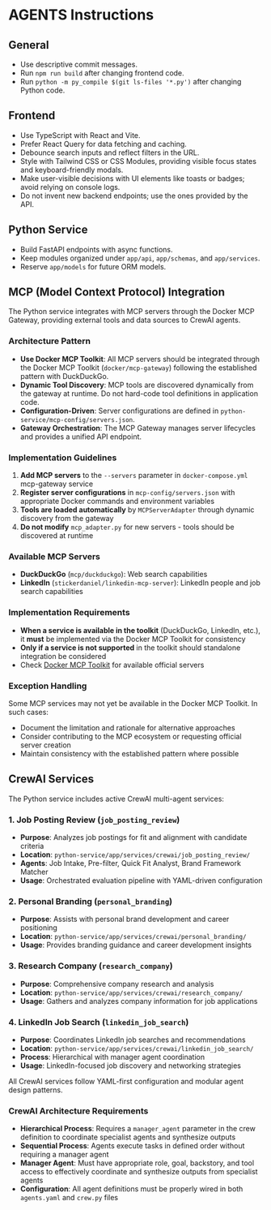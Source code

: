 # AGENTS Instructions

## General
- Use descriptive commit messages.
- Run `npm run build` after changing frontend code.
- Run `python -m py_compile $(git ls-files '*.py')` after changing Python code.

## Frontend
- Use TypeScript with React and Vite.
- Prefer React Query for data fetching and caching.
- Debounce search inputs and reflect filters in the URL.
- Style with Tailwind CSS or CSS Modules, providing visible focus states and keyboard-friendly modals.
- Make user-visible decisions with UI elements like toasts or badges; avoid relying on console logs.
- Do not invent new backend endpoints; use the ones provided by the API.

## Python Service
- Build FastAPI endpoints with async functions.
- Keep modules organized under `app/api`, `app/schemas`, and `app/services`.
- Reserve `app/models` for future ORM models.

## MCP (Model Context Protocol) Integration

The Python service integrates with MCP servers through the Docker MCP Gateway, providing external tools and data sources to CrewAI agents.

### Architecture Pattern
- **Use Docker MCP Toolkit**: All MCP servers should be integrated through the Docker MCP Toolkit (`docker/mcp-gateway`) following the established pattern with DuckDuckGo.
- **Dynamic Tool Discovery**: MCP tools are discovered dynamically from the gateway at runtime. Do not hard-code tool definitions in application code.
- **Configuration-Driven**: Server configurations are defined in `python-service/mcp-config/servers.json`.
- **Gateway Orchestration**: The MCP Gateway manages server lifecycles and provides a unified API endpoint.

### Implementation Guidelines
1. **Add MCP servers** to the `--servers` parameter in `docker-compose.yml` mcp-gateway service
2. **Register server configurations** in `mcp-config/servers.json` with appropriate Docker commands and environment variables
3. **Tools are loaded automatically** by `MCPServerAdapter` through dynamic discovery from the gateway
4. **Do not modify** `mcp_adapter.py` for new servers - tools should be discovered at runtime

### Available MCP Servers
- **DuckDuckGo** (`mcp/duckduckgo`): Web search capabilities
- **LinkedIn** (`stickerdaniel/linkedin-mcp-server`): LinkedIn people and job search capabilities

### Implementation Requirements
- **When a service is available in the toolkit** (DuckDuckGo, LinkedIn, etc.), it **must** be implemented via the Docker MCP Toolkit for consistency
- **Only if a service is not supported** in the toolkit should standalone integration be considered
- Check [Docker MCP Toolkit](https://hub.docker.com/u/mcp) for available official servers

### Exception Handling
Some MCP services may not yet be available in the Docker MCP Toolkit. In such cases:
- Document the limitation and rationale for alternative approaches
- Consider contributing to the MCP ecosystem or requesting official server creation
- Maintain consistency with the established pattern where possible

## CrewAI Services
The Python service includes active CrewAI multi-agent services:

### 1. Job Posting Review (`job_posting_review`)
- **Purpose**: Analyzes job postings for fit and alignment with candidate criteria
- **Location**: `python-service/app/services/crewai/job_posting_review/`
- **Agents**: Job Intake, Pre-filter, Quick Fit Analyst, Brand Framework Matcher
- **Usage**: Orchestrated evaluation pipeline with YAML-driven configuration

### 2. Personal Branding (`personal_branding`)
- **Purpose**: Assists with personal brand development and career positioning
- **Location**: `python-service/app/services/crewai/personal_branding/`
- **Usage**: Provides branding guidance and career development insights

### 3. Research Company (`research_company`) 
- **Purpose**: Comprehensive company research and analysis
- **Location**: `python-service/app/services/crewai/research_company/`
- **Usage**: Gathers and analyzes company information for job applications

### 4. LinkedIn Job Search (`linkedin_job_search`)
- **Purpose**: Coordinates LinkedIn job searches and recommendations
- **Location**: `python-service/app/services/crewai/linkedin_job_search/`
- **Process**: Hierarchical with manager agent coordination
- **Usage**: LinkedIn-focused job discovery and networking strategies

All CrewAI services follow YAML-first configuration and modular agent design patterns.

### CrewAI Architecture Requirements
- **Hierarchical Process**: Requires a `manager_agent` parameter in the crew definition to coordinate specialist agents and synthesize outputs
- **Sequential Process**: Agents execute tasks in defined order without requiring a manager agent
- **Manager Agent**: Must have appropriate role, goal, backstory, and tool access to effectively coordinate and synthesize outputs from specialist agents
- **Configuration**: All agent definitions must be properly wired in both `agents.yaml` and `crew.py` files
